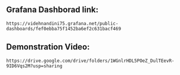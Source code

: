 ## Grafana Dashborad link:
```
https://videhnandini75.grafana.net/public-dashboards/fef0ebba75f1452ba6ef2c631bacf469
```

## Demonstration Video:
```
https://drive.google.com/drive/folders/1WGnlrHDL5POeZ_DulTEevR-9ID6Vqs2M?usp=sharing
```